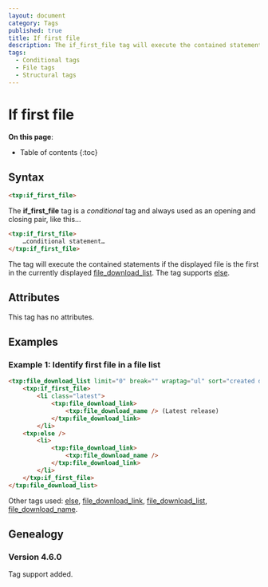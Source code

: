 ```yaml
---
layout: document
category: Tags
published: true
title: If first file
description: The if_first_file tag will execute the contained statements if the displayed file is the first in the currently displayed file download list.
tags:
  - Conditional tags
  - File tags
  - Structural tags
---
```


# If first file

**On this page**:

* Table of contents
{:toc}

## Syntax

~~~ html
<txp:if_first_file>
~~~

The **if_first_file** tag is a *conditional* tag and always used as an opening and closing pair, like this…

~~~ html
<txp:if_first_file>
    …conditional statement…
</txp:if_first_file>
~~~

The tag will execute the contained statements if the displayed file is the first in the currently displayed [file_download_list](/tags/file_download_list). The tag supports [else](/tags/else).

## Attributes

This tag has no attributes.

## Examples

### Example 1: Identify first file in a file list

~~~ html
<txp:file_download_list limit="0" break="" wraptag="ul" sort="created desc">
    <txp:if_first_file>
        <li class="latest">
            <txp:file_download_link>
                <txp:file_download_name /> (Latest release)
            </txp:file_download_link>
        </li>
    <txp:else />
        <li>
            <txp:file_download_link>
                <txp:file_download_name />
            </txp:file_download_link>
        </li>
    </txp:if_first_file>
</txp:file_download_list>
~~~

Other tags used: [else](/tags/else), [file_download_link](/tags/file_download_link), [file_download_list](/tags/file_download_list), [file_download_name](/tags/file_download_name).

## Genealogy

### Version 4.6.0

Tag support added.
